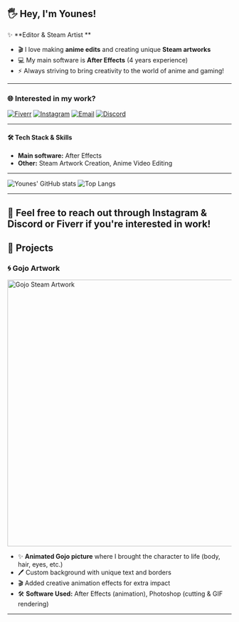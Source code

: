 ## 🖐️ Hey, I'm Younes!

✨ **Editor & Steam Artist **

- 🎬 I love making **anime edits** and creating unique **Steam artworks**
- 💻 My main software is **After Effects** (4 years experience)
- ⚡ Always striving to bring creativity to the world of anime and gaming!

---

### 🌐 Interested in my work?
[![Fiverr](https://img.shields.io/badge/Fiverr-sn1kex-1DBF73?style=flat&logo=fiverr&logoColor=white)](https://www.fiverr.com/s/gDW7vj9)
[![Instagram](https://img.shields.io/badge/Instagram-sn1kex._-E4405F?style=flat&logo=instagram&logoColor=white)](https://instagram.com/sn1kex._)
[![Email](https://img.shields.io/badge/Email-k1nik0kin@gmail.com-D14836?style=flat&logo=gmail&logoColor=white)](mailto:k1nik0kin@gmail.com)
[![Discord](https://img.shields.io/badge/Discord-ssnaakee-5865F2?style=flat&logo=discord&logoColor=white)](https://discord.com/users/ssnaakee)


---

#### 🛠 Tech Stack & Skills
- **Main software:** After Effects
- **Other:** Steam Artwork Creation, Anime Video Editing

---

![Younes' GitHub stats](https://github-readme-stats.vercel.app/api?username=your-github-username&show_icons=true&theme=tokyonight)
![Top Langs](https://github-readme-stats.vercel.app/api/top-langs/?username=your-github-username&layout=compact&theme=tokyonight)

---
💌 Feel free to reach out through Instagram & Discord or Fiverr if you're interested in work!
---

## 🎨 Projects

### 🌀 Gojo Artwork

<img src="gojo.gif" alt="Gojo Steam Artwork" width="600"/>

- ✨ **Animated Gojo picture** where I brought the character to life (body, hair, eyes, etc.)
- 🖊️ Custom background with unique text and borders
- 🎬 Added creative animation effects for extra impact
- 🛠️ **Software Used:** After Effects (animation), Photoshop (cutting & GIF rendering)

---




